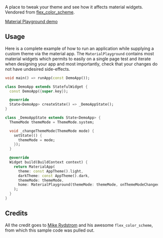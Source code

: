 A place to tweak your theme and see how it affects material widgets. Vendored from [flex_color_scheme](https://github.com/rydmike/flex_color_scheme/tree/master/example/lib/example_copy_paste_from_playground).

[Material Playground demo](https://user-images.githubusercontent.com/37002358/231079783-c79d81b0-7349-4043-8b8b-3b61c5ba83ec.webm)

## Usage

Here is a complete example of how to run an application while supplying a custom theme via the material app. The `MaterialPlayground` contains most material widgets which permits to easily on a single page test and iterate when designing your app and most importantly, check that your changes do not have undesired side-effects.

```dart
void main() => runApp(const DemoApp());

class DemoApp extends StatefulWidget {
  const DemoApp({super.key});

  @override
  State<DemoApp> createState() => _DemoAppState();
}

class _DemoAppState extends State<DemoApp> {
  ThemeMode themeMode = ThemeMode.system;

  void _changeThemeMode(ThemeMode mode) {
    setState(() {
      themeMode = mode;
    });
  }

  @override
  Widget build(BuildContext context) {
    return MaterialApp(
      theme: const AppTheme().light,
      darkTheme: const AppTheme().dark,
      themeMode: themeMode,
      home: MaterialPlayground(themeMode: themeMode, onThemeModeChanged: _changeThemeMode),
    );
  }
}
```

## Credits

All the credit goes to [Mike Rydstrom](https://github.com/rydmike) and his awesome `flex_color_scheme`, from which this sample code was pulled out.
